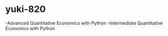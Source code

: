 # yuki-820 
 
-Advanced Quantitative Economics with Python 
-Intermediate Quantitative Economics with Python
